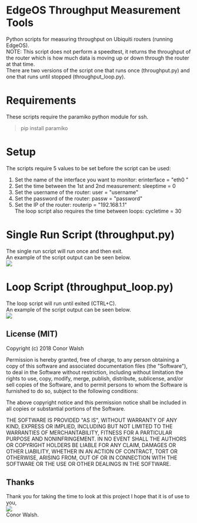 # EdgeOS Throughput Measurement Tools
Python scripts for measuring throughput on Ubiquiti routers (running EdgeOS).<br/>
NOTE: This script does not perform a speedtest, it returns the throughput of the router which is how much data is moving up or down through the router at that time.<br/>
There are two versions of the script one that runs once (throughput.py) and one that runs until stopped (throughput_loop.py).

# Requirements
These scripts require the paramiko python module for ssh.<br/>
>pip install paramiko

# Setup
The scripts require 5 values to be set before the script can be used:
1. Set the name of the interface you want to monitor: erinterface = "eth0 "
2. Set the time between the 1st and 2nd measurement: sleeptime = 0
3. Set the username of the router: user = "username"
4. Set the password of the router: passw = "password"
5. Set the IP of the router: routerip = "192.168.1.1"<br/>
The loop script also requires the time between loops: cycletime = 30

# Single Run Script (throughput.py)
The single run script will run once and then exit.<br/>
An example of the script output can be seen below.<br/>
<img src="https://github.com/conorwalsh/EdgeOS-Throughput-Measure/blob/master/pictures/non-loop%20measurement.PNG" />

# Loop Script (throughput_loop.py)
The loop script will run until exited (CTRL+C).<br/>
An example of the script output can be seen below.<br/>
<img src="https://github.com/conorwalsh/EdgeOS-Throughput-Measure/blob/master/pictures/loop%20measurement.PNG" />

License (MIT)
------
Copyright (c) 2018 Conor Walsh 

Permission is hereby granted, free of charge, to any person obtaining a copy
of this software and associated documentation files (the "Software"), to deal
in the Software without restriction, including without limitation the rights
to use, copy, modify, merge, publish, distribute, sublicense, and/or sell
copies of the Software, and to permit persons to whom the Software is
furnished to do so, subject to the following conditions:

The above copyright notice and this permission notice shall be included in all
copies or substantial portions of the Software.

THE SOFTWARE IS PROVIDED "AS IS", WITHOUT WARRANTY OF ANY KIND, EXPRESS OR
IMPLIED, INCLUDING BUT NOT LIMITED TO THE WARRANTIES OF MERCHANTABILITY,
FITNESS FOR A PARTICULAR PURPOSE AND NONINFRINGEMENT. IN NO EVENT SHALL THE
AUTHORS OR COPYRIGHT HOLDERS BE LIABLE FOR ANY CLAIM, DAMAGES OR OTHER
LIABILITY, WHETHER IN AN ACTION OF CONTRACT, TORT OR OTHERWISE, ARISING FROM,
OUT OF OR IN CONNECTION WITH THE SOFTWARE OR THE USE OR OTHER DEALINGS IN THE
SOFTWARE.

Thanks
------

Thank you for taking the time to look at this project I hope that it is of use to you,<br/>
<img src="http://conorwalsh.net/sig.png" /><br/>
Conor Walsh.
